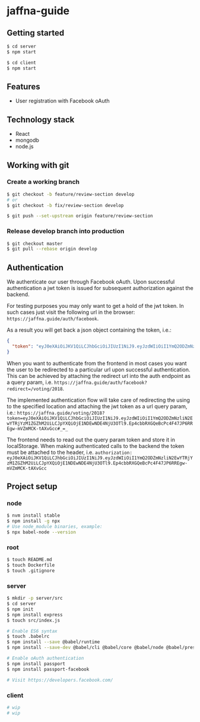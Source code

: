 # jaffna-guide

## Getting started

```sh
$ cd server
$ npm start

$ cd client
$ npm start
```

## Features

* User registration with Facebook oAuth

## Technology stack

* React
* mongodb
* node.js

## Working with git

### Create a working branch

```sh
$ git checkout -b feature/review-section develop
# or
$ git checkout -b fix/review-section develop

$ git push --set-upstream origin feature/review-section
```

### Release develop branch into production

```sh
$ git checkout master
$ git pull --rebase origin develop
```

## Authentication

We authenticate our user through Facebook oAuth. Upon successful authentication a jwt token is issued for subsequent authorization against the backend.

For testing purposes you may only want to get a hold of the jwt token. In such cases just visit the following url in the browser: `https://jaffna.guide/auth/facebook`.

As a result you will get back a json object containing the token, i.e.:
```json
{
  "token": "eyJ0eXAiOiJKV1QiLCJhbGciOiJIUzI1NiJ9.eyJzdWIiOiI1YmQ2ODZmNzliN2EwYTRjYzM1ZGZhM2UiLCJpYXQiOjE1NDEwNDE2NTM1NzF9.6Jfz0w7ZiQq4z4xTve_1I88_l9ffruDfVubh0GOeeig"
}
```

When you want to authenticate from the frontend in most cases you want the user to be redirected to a particular url upon successful authentication. This can be achieved by attaching the redirect url into the auth endpoint as a query param, i.e. `https://jaffna.guide/auth/facebook?redirect=/voting/2018`.

The implemented authentication flow will take care of redirecting the using to the specified location and attaching the jwt token as a url query param, i.e.: `https://jaffna.guide/voting/2018?token=eyJ0eXAiOiJKV1QiLCJhbGciOiJIUzI1NiJ9.eyJzdWIiOiI1YmQ2ODZmNzliN2EwYTRjYzM1ZGZhM2UiLCJpYXQiOjE1NDEwNDE4NjU3OTl9.Ep4cbbRXGQeBcPc4F47JP6RREgw-mVZmMCK-tAXvGcc#_=_`

The frontend needs to read out the query param token and store it in localStorage. When making authenticated calls to the backend the token must be attached to the header, i.e. `authorization: eyJ0eXAiOiJKV1QiLCJhbGciOiJIUzI1NiJ9.eyJzdWIiOiI1YmQ2ODZmNzliN2EwYTRjYzM1ZGZhM2UiLCJpYXQiOjE1NDEwNDE4NjU3OTl9.Ep4cbbRXGQeBcPc4F47JP6RREgw-mVZmMCK-tAXvGcc`


## Project setup

### node
```sh
$ nvm install stable
$ npm install -g npx
# Use node_module binaries, example:
$ npx babel-node --version
```

### root

```sh
$ touch README.md
$ touch Dockerfile
$ touch .gitignore
```

### server

```sh
$ mkdir -p server/src
$ cd server
$ npm init
$ npm install express
$ touch src/index.js

# Enable ES6 syntax
$ touch .babelrc
$ npm install --save @babel/runtime
$ npm install --save-dev @babel/cli @babel/core @babel/node @babel/preset-env

# Enable oAuth authentication
$ npm install passport
$ npm install passport-facebook

# Visit https://developers.facebook.com/

```

### client

```sh
# wip
# wip
```
